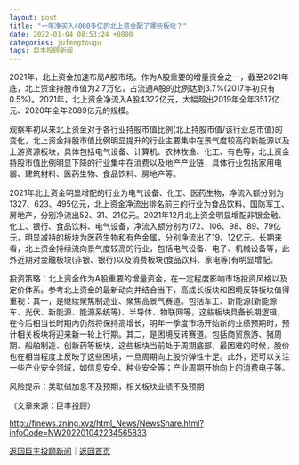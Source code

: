```yaml
---
layout: post
title: "一年净买入4000多亿的北上资金配了哪些板块？"
date: 2022-01-04 08:53:24 +0800
categories: jufengtougu
tags: 巨丰投顾新闻
---
```

<p>2021年，北上资金加速布局A股市场。作为A股重要的增量资金之一，截至2021年底，北上资金持股市值为2.7万亿，占流通A股的比例达到3.7%(2017年初只有0.5%)。2021年，北上资金净流入A股4322亿元，大幅超出2019年全年3517亿元、2020年全年2089亿元的规模。</p><p>观察年初以来北上资金对于各行业持股市值比例(北上持股市值/该行业总市值)的变化，北上资金持股市值比例明显提升的行业主要集中在景气度较高的新能源以及上游资源板块，具体包括电气设备、计算机、农林牧渔、化工、有色等，北上资金持股市值比例明显下降的行业集中在消费以及地产产业链，具体行业包括家用电器、建筑材料、医药生物、食品饮料、房地产等。</p><p>2021年北上资金明显增配的行业为电气设备、化工、医药生物，净流入额分别为1327、623、495亿元，北上资金净流出排名前三的行业为食品饮料、国防军工、房地产，分别净流出52、31、21亿元。2021年12月北上资金明显增配非银金融、化工、银行、食品饮料、电气设备，净流入额分别为172、106、98、89、79亿元，明显减持的板块为医药生物和有色金属，分别净流出了19、12亿元。长期来看，北上资金持续流向景气度较高的行业，包括电气设备、电子、机械设备等，此外近期对金融板块(非银、银行)以及消费板块(食品饮料、家电等)有明显增配。</p><p>投资策略：北上资金作为A股重要的增量资金，在一定程度影响市场投资风格以及定价体系。参考北上资金的最新动向并结合当下，高成长板块和困境反转板块值得重视：其一，是继续聚焦制造业、聚焦高景气赛道。包括军工、新能源(新能源车、光伏、新能源、能源系统等)、半导体、物联网等，这些板块具备长期逻辑，在今后相当长时期内仍然将保持高增长，明年一季度市场开始新的业绩预期时，预计相关板块将迎来新一轮上行期。其二，是困境反转赛道。包括商贸旅游、猪周期、船舶制造、创新药等板块，这些板块当前处于周期底部，最困难的时候，股价也在相当程度上反映了这些困境，一旦周期向上股价弹性十足。此外，还可以关注一些产业安全领域，如信息安全、种业安全等；产业周期开始向上的消费电子等。</p><p>风险提示：美联储加息不及预期，相关板块业绩不及预期</p><p class="em_media">（文章来源：巨丰投顾）</p>

<http://finews.zning.xyz/html_News/NewsShare.html?infoCode=NW202201042234565833>

[返回巨丰投顾新闻](//finews.withounder.com/category/jufengtougu.html)｜[返回首页](//finews.withounder.com/)